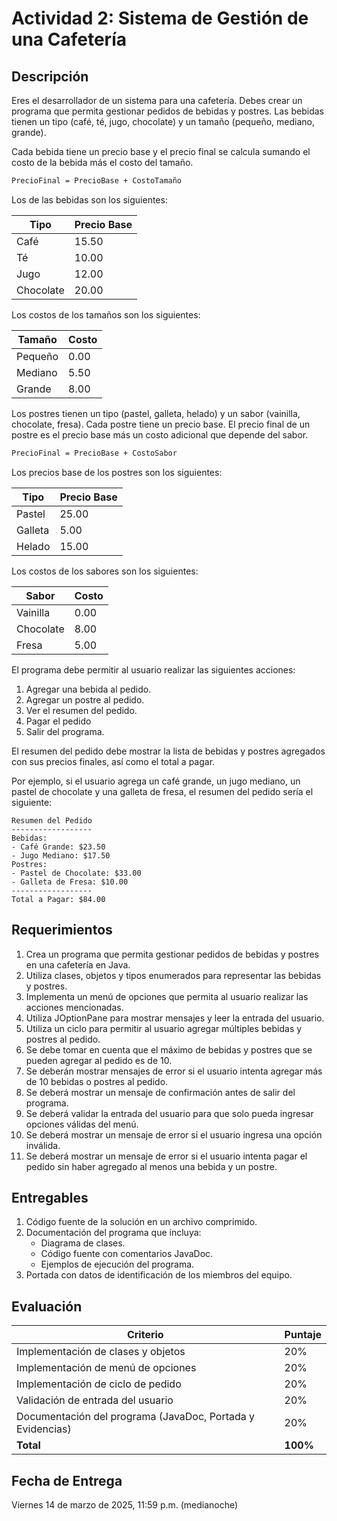 # Actividad 2: Sistema de Gestión de una Cafetería

## Descripción

Eres el desarrollador de un sistema para una cafetería. Debes crear un programa que permita gestionar pedidos de bebidas
y postres. Las bebidas tienen un tipo (café, té, jugo, chocolate) y un tamaño (pequeño, mediano, grande).

Cada bebida tiene un precio base y el precio final se calcula sumando el costo de la bebida más el costo del tamaño.

```tex
PrecioFinal = PrecioBase + CostoTamaño
```

Los de las bebidas son los siguientes:

| Tipo      | Precio Base |
|-----------|-------------|
| Café      | 15.50       |
| Té        | 10.00       |
| Jugo      | 12.00       |
| Chocolate | 20.00       |

Los costos de los tamaños son los siguientes:

| Tamaño  | Costo |
|---------|-------|
| Pequeño | 0.00  |
| Mediano | 5.50  |
| Grande  | 8.00  |

Los postres tienen un tipo (pastel, galleta, helado) y un sabor (vainilla, chocolate, fresa). Cada postre tiene un
precio base. El precio final de un postre es el precio base más un costo adicional que depende del sabor.

```tex
PrecioFinal = PrecioBase + CostoSabor
```

Los precios base de los postres son los siguientes:

| Tipo    | Precio Base |
|---------|-------------|
| Pastel  | 25.00       |
| Galleta | 5.00        |
| Helado  | 15.00       |

Los costos de los sabores son los siguientes:

| Sabor     | Costo |
|-----------|-------|
| Vainilla  | 0.00  |
| Chocolate | 8.00  |
| Fresa     | 5.00  |

El programa debe permitir al usuario realizar las siguientes acciones:

1. Agregar una bebida al pedido.
2. Agregar un postre al pedido.
3. Ver el resumen del pedido.
4. Pagar el pedido
5. Salir del programa.

El resumen del pedido debe mostrar la lista de bebidas y postres agregados con sus precios finales, así como el total
a pagar.

Por ejemplo, si el usuario agrega un café grande, un jugo mediano, un pastel de chocolate y una galleta de fresa, el
resumen del pedido sería el siguiente:

```
Resumen del Pedido
------------------
Bebidas:
- Café Grande: $23.50
- Jugo Mediano: $17.50  
Postres:
- Pastel de Chocolate: $33.00
- Galleta de Fresa: $10.00
------------------
Total a Pagar: $84.00
```

## Requerimientos

1. Crea un programa que permita gestionar pedidos de bebidas y postres en una cafetería en Java.
2. Utiliza clases, objetos y tipos enumerados para representar las bebidas y postres.
3. Implementa un menú de opciones que permita al usuario realizar las acciones mencionadas.
4. Utiliza JOptionPane para mostrar mensajes y leer la entrada del usuario.
5. Utiliza un ciclo para permitir al usuario agregar múltiples bebidas y postres al pedido.
6. Se debe tomar en cuenta que el máximo de bebidas y postres que se pueden agregar al pedido es de 10.
7. Se deberán mostrar mensajes de error si el usuario intenta agregar más de 10 bebidas o postres al pedido.
8. Se deberá mostrar un mensaje de confirmación antes de salir del programa.
9. Se deberá validar la entrada del usuario para que solo pueda ingresar opciones válidas del menú.
10. Se deberá mostrar un mensaje de error si el usuario ingresa una opción inválida.
11. Se deberá mostrar un mensaje de error si el usuario intenta pagar el pedido sin haber agregado al menos una bebida
    y un postre.

## Entregables

1. Código fuente de la solución en un archivo comprimido.
2. Documentación del programa que incluya:
    - Diagrama de clases.
    - Código fuente con comentarios JavaDoc.
    - Ejemplos de ejecución del programa.
3. Portada con datos de identificación de los miembros del equipo.

## Evaluación

| Criterio                                                   | Puntaje  |
|------------------------------------------------------------|----------|
| Implementación de clases y objetos                         | 20%      |
| Implementación de menú de opciones                         | 20%      |
| Implementación de ciclo de pedido                          | 20%      |
| Validación de entrada del usuario                          | 20%      |
| Documentación del programa (JavaDoc, Portada y Evidencias) | 20%      |
| **Total**                                                  | **100%** |

## Fecha de Entrega

Viernes 14 de marzo de 2025, 11:59 p.m. (medianoche)